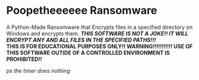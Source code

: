 # Poopetheeeeee Ransomware
A Python-Made Ransomware that Encrypts files in a specified directory on Windows and encrypts them.
***THIS SOFTWARE IS NOT A JOKE!! IT WILL ENCRYPT ANY AND ALL FILES IN THE SPECIFIED PATHS!!!***  
  **THIS IS FOR EDUCATIONAL PURPOSES ONLY!!   WARNING!!!!!!!!!!! USE OF THIS SOFTWARE OUTIDE OF A CONTROLLED ENVIRONMENT IS PROHIBITED!!**

  *ps the timer does nothing*
